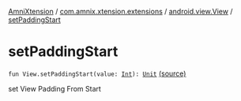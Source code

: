 [AmniXtension](../../index.md) / [com.amnix.xtension.extensions](../index.md) / [android.view.View](index.md) / [setPaddingStart](./set-padding-start.md)

# setPaddingStart

`fun View.setPaddingStart(value: `[`Int`](https://kotlinlang.org/api/latest/jvm/stdlib/kotlin/-int/index.html)`): `[`Unit`](https://kotlinlang.org/api/latest/jvm/stdlib/kotlin/-unit/index.html) [(source)](https://github.com/AmniX/AmniXTension/tree/master/AmniXtension/src/main/java/com/amnix/xtension/extensions/ViewExtensions.kt#L101)

set View Padding From Start

